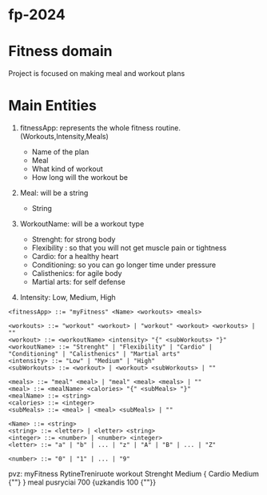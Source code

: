 # fp-2024

# Fitness domain
Project is focused on making meal and workout plans

# Main Entities
1. fitnessApp: represents the whole fitness routine.(Workouts,Intensity,Meals)

    * Name of the plan
    * Meal
    * What kind of workout
    * How long will the workout be
2. Meal: will be a string
    * String
3. WorkoutName: will be a workout type
    * Strenght: for strong body
    * Flexibility : so that you will not get muscle pain or tightness
    * Cardio: for a healthy heart
    * Conditioning: so you can go longer time under pressure
    * Calisthenics: for agile body
    * Martial arts: for self defense

4. Intensity: Low, Medium, High
```
<fitnessApp> ::= "myFitness" <Name> <workouts> <meals>

<workouts> ::= "workout" <workout> | "workout" <workout> <workouts> | ""
<workout> ::= <workoutName> <intensity> "{" <subWorkouts> "}"
<workoutName> ::= "Strenght" | "Flexibility" | "Cardio" | "Conditioning" | "Calisthenics" | "Martial arts"
<intensity> ::= "Low" | "Medium" | "High"
<subWorkouts> ::= <workout> | <workout> <subWorkouts> | ""

<meals> ::= "meal" <meal> | "meal" <meal> <meals> | ""
<meal> ::= <mealName> <calories> "{" <subMeals> "}"
<mealName> ::= <string>
<calories> ::= <integer>
<subMeals> ::= <meal> | <meal> <subMeals> | ""

<Name> ::= <string>
<string> ::= <letter> | <letter> <string>
<integer> ::= <number> | <number> <integer>
<letter> ::= "a" | "b" | ... | "z" | "A" | "B" | ... | "Z"

<number> ::= "0" | "1" | ... | "9"

```


pvz: myFitness RytineTreniruote workout Strenght Medium { Cardio Medium {""} } meal pusryciai 700 {uzkandis 100 {""}}